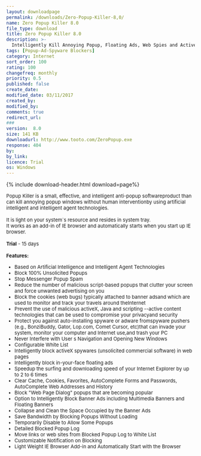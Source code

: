 ```yaml
---
layout: downloadpage
permalink: /downloads/Zero-Popup-Killer-8,0/
name: Zero Popup Killer 8.0
file_type: download
title: Zero Popup Killer 8.0
description: >-
  Intelligently Kill Annoying Popup, Floating Ads, Web Spies and ActiveX spywares Without Interfering Normal Browsing
tags: [Popup-Ad-Spyware Blockers]
category: Internet
sort_order: 100
rating: 100
changefreq: monthly
priority: 0.5
published: false
create_date: 
modified_date: 03/11/2017
created_by: 
modified_by: 
comments: true
redirect_url: 
### 
version:  8.0
size: 141 KB
downloadurl: http://www.tooto.com/ZeroPopup.exe
response: 404
by: 
by_link: 
licence: Trial 
os: Windows
---
```


{% include download-header.html download=page%}

<p style="fix-download-text !important">
<p><font size="2"><p>Popup Killer is a small, effective, and intelligent anti-popup softwareproduct than can kill annoying popup windows without human interventionby using artificial intelligent and intelligent agent technologies.<br />
<br />
It is light on your system`s resource and resides in system tray.<br />
It works as an add-in of IE browser and automatically starts when you start up IE browser.<br />
<br />
<strong>Trial</strong> - 15 days<br />
<br />
<span class="articleDetailsLink"><strong>Features:</strong></span></p>
<ul>
    <li>Based on Artificial Intelligence and Intelligent Agent Technologies</li>
    <li>Block 100% Unsolicited Popups</li>
    <li>Stop Messenger Popup Spam</li>
    <li>Reduce the number of malicious script-based popups that clutter your screen and force unwanted advertising on you</li>
    <li>Block the cookies (web bugs) typically attached to banner adsand which are used to monitor and track your travels around theInternet</li>
    <li>Prevent the use of malicious activeX, Java and scripting --active content technologies that can be used to compromise your privacyand security</li>
    <li>Protect you against auto-installing spyware or adware fromspyware pushers (e.g., BonziBuddy, Gator, Lop.com, Comet Cursor, etc)that can invade your system, monitor your computer and Internet use,and trash your PC</li>
    <li>Never Interfere with User s Navigation and Opening New Windows</li>
    <li>Configurable White List</li>
    <li>Intelligently block activeX spywares (unsolicited commercial software) in web pages</li>
    <li>Intelligently block in-your-face floating ads</li>
    <li>Speedup the surfing and downloading speed of your Internet Explorer by up to 2 to 6 times</li>
    <li>Clear Cache, Cookies, Favorites, AutoComplete Forms and Passwords, AutoComplete Web Addresses and History</li>
    <li>Block "Web Page Dialog" popups that are becoming popular</li>
    <li>Option to Intelligently Block Banner Ads including Multimedia Banners and Floating Banners</li>
    <li>Collapse and Clean the Space Occupied by the Banner Ads</li>
    <li>Save Bandwidth by Blocking Popups Without Loading</li>
    <li>Temporarily Disable to Allow Some Popups</li>
    <li>Detailed Blocked Popup Log</li>
    <li>Move links or web sites from Blocked Popup Log to White List</li>
    <li>Customizable Notification on Blocking</li>
    <li>Light Weight IE Browser Add-in and Automatically Start with the Browser</li>
</ul></p></p>
